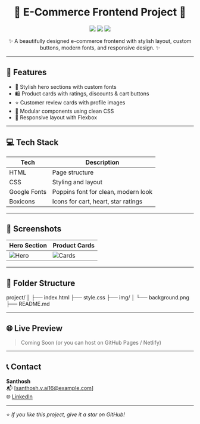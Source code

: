 <h1 align="center">🌟 E-Commerce Frontend Project 🌟</h1>

<p align="center">
  <img src="https://img.shields.io/badge/HTML-100%25-orange?style=flat-square&logo=html5" />
  <img src="https://img.shields.io/badge/CSS-Styled-blue?style=flat-square&logo=css3" />
  <img src="https://img.shields.io/badge/Responsive-Yes-brightgreen?style=flat-square&logo=responsive-design" />
</p>

<p align="center">✨ A beautifully designed e-commerce frontend with stylish layout, custom buttons, modern fonts, and responsive design. ✨</p>

---

## 🚀 Features

- 🎨 Stylish hero sections with custom fonts
- 🛍️ Product cards with ratings, discounts & cart buttons
- ⭐ Customer review cards with profile images
- 🧩 Modular components using clean CSS
- 💬 Responsive layout with Flexbox

---

## 💻 Tech Stack

| Tech | Description |
|------|-------------|
| HTML | Page structure |
| CSS  | Styling and layout |
| Google Fonts | Poppins font for clean, modern look |
| Boxicons | Icons for cart, heart, star ratings |

---

## 📸 Screenshots

| Hero Section | Product Cards |
|--------------|----------------|
| ![Hero](https://via.placeholder.com/400x200?text=Hero+Section) | ![Cards](https://via.placeholder.com/400x200?text=Product+Cards) |

---

## 📁 Folder Structure

project/
│
├── index.html
├── style.css
├── img/
│ └── background.png
├── README.md


---

## 🌐 Live Preview

> Coming Soon (or you can host on GitHub Pages / Netlify)

---

## 📞 Contact

**Santhosh**  
📬 [santhosh.v.ai16@example.com]  
🌐 [LinkedIn](https://www.linkedin.com/in/santhosh-vinayagam/)

---

⭐ _If you like this project, give it a star on GitHub!_  
